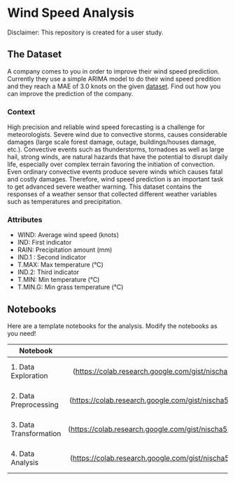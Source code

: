 # Wind Speed Analysis

Disclaimer: This repository is created for a user study.

## The Dataset

A company comes to you in order to improve their wind speed prediction. Currently they use a simple ARIMA model to do their wind speed predition and they reach a MAE of 3.0 knots on the given [dataset](./data/raw/wind_dataset.csv). Find out how you can improve the prediction of the company. 

### Context
High precision and reliable wind speed forecasting is a challenge for meteorologists. Severe wind due to convective storms, causes considerable damages (large scale forest damage, outage, buildings/houses damage, etc.). Convective events such as thunderstorms, tornadoes as well as large hail, strong winds, are natural hazards that have the potential to disrupt daily life, especially over complex terrain favoring the initiation of convection. Even ordinary convective events produce severe winds which causes fatal and costly damages. Therefore, wind speed prediction is an important task to get advanced severe weather warning. This dataset contains the responses of a weather sensor that collected different weather variables such as temperatures and precipitation.

### Attributes
- WIND: Average wind speed (knots)
- IND: First indicator
- RAIN: Precipitation amount (mm)
- IND.1 : Second indicator
- T.MAX: Max temperature (°C)
- IND.2: Third indicator
- T.MIN: Min temperature (°C)
- T.MIN.G: Min grass temperature (°C)

## Notebooks
Here are a template notebooks for the analysis. Modify the notebooks as you need!

| Notebook               | Colab Link    | 
| ---------------------- | -------------:|
| 1. Data Exploration    |  [Colab] (https://colab.research.google.com/gist/nischa564/56a79b5402a5a2575b7142bf4f42ff7e/1-data_exploration.ipynb)    |
| 2. Data Preprocessing  |  [Colab] (https://colab.research.google.com/gist/nischa564/05322a335f442cfbdd9e72539a769ad8/2-data_preprocessing.ipynb)  |
| 3. Data Transformation |  [Colab] (https://colab.research.google.com/gist/nischa564/0fc4e882aeeb5e584498c680209d979b/3-data_transformation.ipynb) |
| 4. Data Analysis       |  [Colab] (https://colab.research.google.com/gist/nischa564/f59d96f86ca1243c663eb6ae759d201a/4-data_analysis.ipynb)       |
